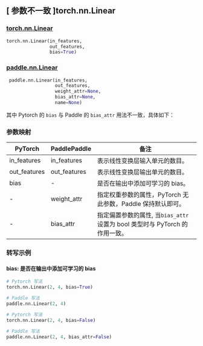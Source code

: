 ## [ 参数不一致 ]torch.nn.Linear
### [torch.nn.Linear](https://pytorch.org/docs/stable/generated/torch.nn.Linear.html?highlight=linear#torch.nn.Linear)

```python
torch.nn.Linear(in_features,
                out_features,
                bias=True)
```

### [paddle.nn.Linear](https://www.paddlepaddle.org.cn/documentation/docs/zh/develop/api/paddle/nn/Linear_cn.html#linear)

```python
 paddle.nn.Linear(in_features,
                  out_features,
                  weight_attr=None,
                  bias_attr=None,
                  name=None)
```

其中 Pytorch 的 `bias` 与 Paddle 的 `bias_attr` 用法不一致，具体如下：
### 参数映射
| PyTorch       | PaddlePaddle | 备注                                                   |
| ------------- | ------------ | ------------------------------------------------------ |
| in_features          | in_features            | 表示线性变换层输入单元的数目。                             |
| out_features          | out_features            | 表示线性变换层输出单元的数目。                             |
| bias          | -            | 是否在输出中添加可学习的 bias。                             |
| -             | weight_attr  | 指定权重参数的属性，PyTorch 无此参数，Paddle 保持默认即可。 |
| -             | bias_attr    | 指定偏置参数的属性, 当`bias_attr`设置为 bool 类型时与 PyTorch 的作用一致。 |

### 转写示例
#### bias: 是否在输出中添加可学习的 bias
```python
# Pytorch 写法
torch.nn.Linear(2, 4, bias=True)

# Paddle 写法
paddle.nn.Linear(2, 4)
```
```python
# Pytorch 写法
torch.nn.Linear(2, 4, bias=False)

# Paddle 写法
paddle.nn.Linear(2, 4, bias_attr=False)
```
